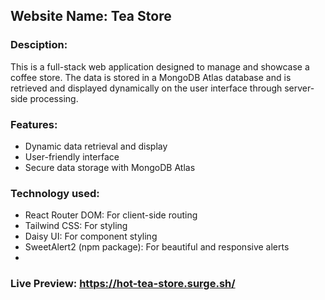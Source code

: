 ## Website Name: Tea Store
### Desciption:
This is a full-stack web application designed to manage and showcase a coffee store. The data is stored in a MongoDB Atlas database and is retrieved and displayed dynamically on the user interface through server-side processing.

### Features:
- Dynamic data retrieval and display
- User-friendly interface
- Secure data storage with MongoDB Atlas

### Technology used:
- React Router DOM: For client-side routing
- Tailwind CSS: For styling
- Daisy UI: For component styling
- SweetAlert2 (npm package): For beautiful and responsive alerts
- 
### Live Preview: https://hot-tea-store.surge.sh/
